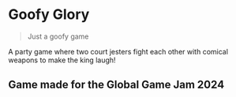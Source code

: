 # Goofy Glory
> Just a goofy game

A party game where two court jesters fight each other with comical weapons to make the king laugh!

## Game made for the Global Game Jam 2024
